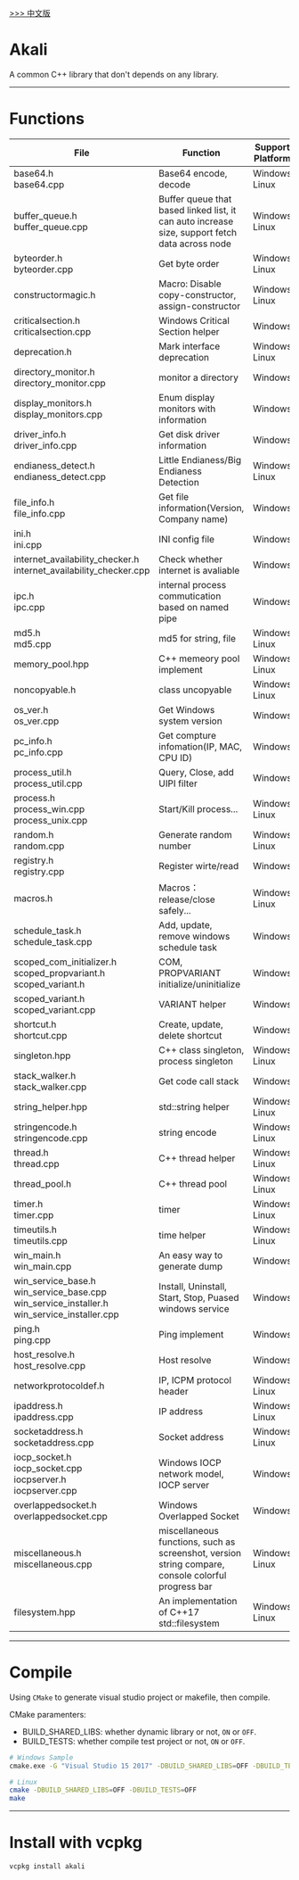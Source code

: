 [>>> 中文版](README_ch.md)

# Akali
A common C++ library that don't depends on any library.

---

# Functions
|File|Function|Support Platform|
|---|---|---|
|base64.h <br/> base64.cpp|Base64 encode, decode|Windows <br/> Linux|
|buffer_queue.h <br/> buffer_queue.cpp|Buffer queue that based linked list, it can auto increase size, support fetch data across node|Windows <br/> Linux|
|byteorder.h <br/> byteorder.cpp|Get byte order|Windows <br/> Linux|
|constructormagic.h|Macro: Disable copy-constructor, assign-constructor|Windows <br/> Linux|
|criticalsection.h <br/> criticalsection.cpp|Windows Critical Section helper|Windows|
|deprecation.h|Mark interface deprecation|Windows <br/> Linux|
|directory_monitor.h <br/> directory_monitor.cpp|monitor a directory|Windows|
|display_monitors.h <br/> display_monitors.cpp|Enum display monitors with information|Windows|
|driver_info.h <br/> driver_info.cpp|Get disk driver information|Windows|
|endianess_detect.h <br/> endianess_detect.cpp|Little Endianess/Big Endianess Detection|Windows <br/> Linux|
|file_info.h <br/> file_info.cpp|Get file information(Version, Company name)|Windows|
|ini.h <br/> ini.cpp|INI config file|Windows|
|internet_availability_checker.h <br/> internet_availability_checker.cpp|Check whether internet is avaliable|Windows|
|ipc.h <br/> ipc.cpp|internal process commutication based on named pipe|Windows|
|md5.h <br/> md5.cpp|md5 for string, file|Windows <br/> Linux|
|memory_pool.hpp|C++ memeory pool implement|Windows <br/> Linux|
|noncopyable.h|class uncopyable|Windows <br/> Linux|
|os_ver.h <br/> os_ver.cpp|Get Windows system version|Windows|
|pc_info.h <br/> pc_info.cpp|Get compture infomation(IP, MAC, CPU ID)|Windows|
|process_util.h <br/> process_util.cpp|Query, Close, add UIPI filter|Windows|
|process.h <br/> process_win.cpp <br/> process_unix.cpp|Start/Kill process...|Windows <br/> Linux|
|random.h <br/> random.cpp|Generate random number|Windows <br/> Linux|
|registry.h <br/> registry.cpp|Register wirte/read|Windows|
|macros.h|Macros：release/close safely...|Windows <br/> Linux|
|schedule_task.h <br/> schedule_task.cpp|Add, update, remove windows schedule task|Windows|
|scoped_com_initializer.h <br/> scoped_propvariant.h <br/> scoped_variant.h|COM, PROPVARIANT initialize/uninitialize|Windows|
|scoped_variant.h <br/> scoped_variant.cpp|VARIANT helper|Windows|
|shortcut.h <br/> shortcut.cpp|Create, update, delete shortcut|Windows|
|singleton.hpp|C++ class singleton, process singleton|Windows <br/> Linux|
|stack_walker.h <br/> stack_walker.cpp|Get code call stack|Windows|
|string_helper.hpp|std::string helper|Windows <br/> Linux|
|stringencode.h <br/> stringencode.cpp|string encode|Windows <br/> Linux|
|thread.h <br/> thread.cpp|C++ thread helper|Windows <br/> Linux|
|thread_pool.h|C++ thread pool|Windows <br/> Linux|
|timer.h <br/> timer.cpp|timer|Windows <br/> Linux|
|timeutils.h <br/> timeutils.cpp|time helper|Windows <br/> Linux|
|win_main.h <br/> win_main.cpp|An easy way to generate dump|Windows|
|win_service_base.h <br/> win_service_base.cpp <br/> win_service_installer.h <br/> win_service_installer.cpp|Install, Uninstall, Start, Stop, Puased windows service|Windows|
|ping.h <br/> ping.cpp|Ping implement|Windows|
|host_resolve.h <br/> host_resolve.cpp|Host resolve|Windows|
|networkprotocoldef.h|IP, ICPM protocol header|Windows <br/> Linux|
|ipaddress.h <br/> ipaddress.cpp|IP address|Windows <br/> Linux|
|socketaddress.h <br/> socketaddress.cpp|Socket address|Windows <br/> Linux|
|iocp_socket.h <br/> iocp_socket.cpp <br/> iocpserver.h <br/> iocpserver.cpp|Windows IOCP network model, IOCP server|Windows|
|overlappedsocket.h <br/> overlappedsocket.cpp|Windows Overlapped Socket|Windows|
|miscellaneous.h <br/> miscellaneous.cpp|miscellaneous functions, such as screenshot, version string compare, console colorful progress bar|Windows <br/> Linux|
|filesystem.hpp|An implementation of C++17 std::filesystem|Windows <br/> Linux|

---

# Compile
Using `CMake` to generate visual studio project or makefile, then compile.

CMake paramenters:

- BUILD_SHARED_LIBS: whether dynamic library or not, `ON` or `OFF`.
- BUILD_TESTS: whether compile test project or not, `ON` or `OFF`.

```bash
# Windows Sample
cmake.exe -G "Visual Studio 15 2017" -DBUILD_SHARED_LIBS=OFF -DBUILD_TESTS=OFF -S %~dp0 -B %~dp0build

# Linux
cmake -DBUILD_SHARED_LIBS=OFF -DBUILD_TESTS=OFF
make
```

---

# Install with vcpkg
```bash
vcpkg install akali
```
